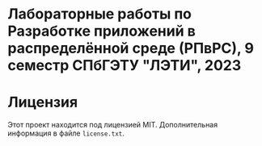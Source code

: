 # Лабораторные работы по Разработке приложений в распределённой среде (РПвРС), 9 семестр СПбГЭТУ "ЛЭТИ", 2023

# Лицензия

Этот проект находится под лицензией MIT. Дополнительная информация в файле `license.txt`.
